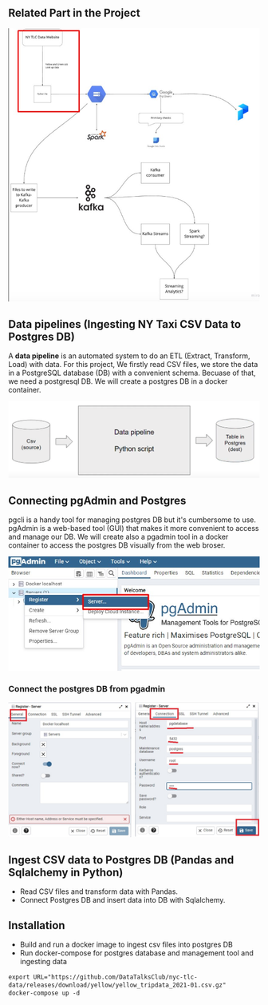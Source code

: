 ## Related Part in the Project
![Week 1 - Overview](../../docs/week1/week1_overview.jpg)

## Data pipelines (Ingesting NY Taxi CSV Data to Postgres DB)

A **data pipeline** is an automated system to do an ETL (Extract, Transform, Load) with data. For this project, We firstly read CSV files, we store the data in a PostgreSQL database (DB) with a convenient schema. Becuase of that, we need a postgresql DB. We will create a postgres DB in a docker container.

![data pipeline](../../docs/week1/01_01.png)

## Connecting pgAdmin and Postgres

pgcli is a handy tool for managing postgres DB but it's cumbersome to use. pgAdmin is a web-based tool (GUI) that makes it more convenient to access and manage our DB. We will create also a pgadmin tool in a docker container to access the postgres DB visually from the web broser. 

![data pipeline](../../docs/week1/pgadmin4.jpg)

### Connect the postgres DB from pgadmin

![data pipeline](../../docs/week1/pgadmin5.jpg)


## Ingest CSV data to Postgres DB (Pandas and Sqlalchemy in Python)

- Read CSV files and transform data with Pandas.
- Connect Postgres DB and insert data into DB with Sqlalchemy.


## Installation
- Build and run a docker image to ingest csv files into postgres DB
- Run docker-compose for postgres database and management tool and ingesting data
```
export URL="https://github.com/DataTalksClub/nyc-tlc-data/releases/download/yellow/yellow_tripdata_2021-01.csv.gz"
docker-compose up -d
```